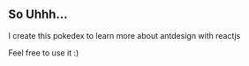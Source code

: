 ## So Uhhh...

I create this pokedex to learn more about antdesign with reactjs

Feel free to use it :)
